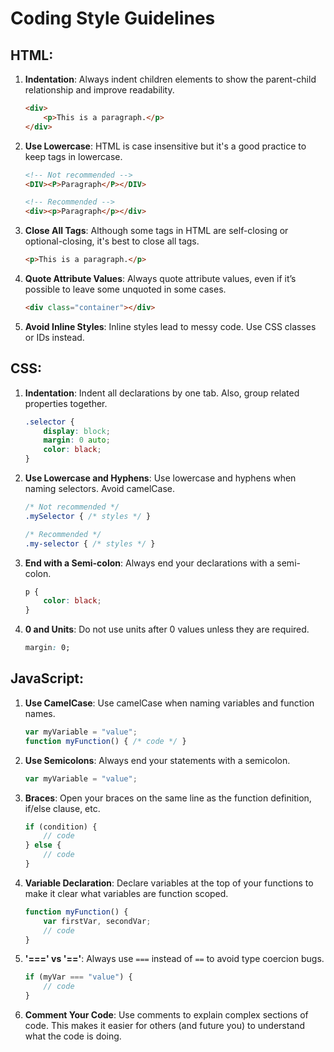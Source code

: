 # Coding Style Guidelines

## HTML:

1. **Indentation**: Always indent children elements to show the parent-child relationship and improve readability.
    ```html
    <div>
        <p>This is a paragraph.</p>
    </div>
    ```
2. **Use Lowercase**: HTML is case insensitive but it's a good practice to keep tags in lowercase.
    ```html
    <!-- Not recommended -->
    <DIV><P>Paragraph</P></DIV>

    <!-- Recommended -->
    <div><p>Paragraph</p></div>
    ```
3. **Close All Tags**: Although some tags in HTML are self-closing or optional-closing, it's best to close all tags.
    ```html
    <p>This is a paragraph.</p>
    ```
4. **Quote Attribute Values**: Always quote attribute values, even if it’s possible to leave some unquoted in some cases.
    ```html
    <div class="container"></div>
    ```
5. **Avoid Inline Styles**: Inline styles lead to messy code. Use CSS classes or IDs instead.

## CSS:

1. **Indentation**: Indent all declarations by one tab. Also, group related properties together.
    ```css
    .selector {
        display: block;
        margin: 0 auto;
        color: black;
    }
    ```
2. **Use Lowercase and Hyphens**: Use lowercase and hyphens when naming selectors. Avoid camelCase.
    ```css
    /* Not recommended */
    .mySelector { /* styles */ }

    /* Recommended */
    .my-selector { /* styles */ }
    ```
3. **End with a Semi-colon**: Always end your declarations with a semi-colon.
    ```css
    p {
        color: black;
    }
    ```
4. **0 and Units**: Do not use units after 0 values unless they are required.
    ```css
    margin: 0; 
    ```

## JavaScript:

1. **Use CamelCase**: Use camelCase when naming variables and function names.
    ```javascript
    var myVariable = "value";
    function myFunction() { /* code */ }
    ```
2. **Use Semicolons**: Always end your statements with a semicolon.
    ```javascript
    var myVariable = "value";
    ```
3. **Braces**: Open your braces on the same line as the function definition, if/else clause, etc.
    ```javascript
    if (condition) {
        // code
    } else {
        // code
    }
    ```
4. **Variable Declaration**: Declare variables at the top of your functions to make it clear what variables are function scoped.
    ```javascript
    function myFunction() {
        var firstVar, secondVar;
        // code
    }
    ```
5. **'===' vs '=='**: Always use `===` instead of `==` to avoid type coercion bugs.
    ```javascript
    if (myVar === "value") {
        // code
    }
    ```
6. **Comment Your Code**: Use comments to explain complex sections of code. This makes it easier for others (and future you) to understand what the code is doing.

